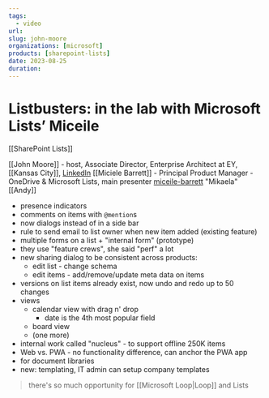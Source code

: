 ```yaml
---
tags:
  - video
url: 
slug: john-moore
organizations: [microsoft]
products: [sharepoint-lists]
date: 2023-08-25
duration:
---
```


# Listbusters: in the lab with Microsoft Lists’ Miceile

[[SharePoint Lists]]

[[John Moore]] - host, Associate Director, Enterprise Architect at EY, [[Kansas City]], [LinkedIn](https://www.linkedin.com/in/john-moore4/)
[[Miciele Barrett]] - Principal Product Manager - OneDrive & Microsoft Lists, main presenter [miceile-barrett](https://www.linkedin.com/in/miceile-barrett/) "Mikaela"
[[Andy]]

- presence indicators
- comments on items with `@mention`s
- now dialogs instead of in a side bar
- rule to send email to list owner when new item added (existing feature)
- multiple forms on a list + "internal form" (prototype)
- they use  "feature crews", she said "perf" a lot
- new sharing dialog to be consistent across products:
	- edit list - change schema
	- edit items - add/remove/update meta data on items
- versions on list items already exist, now undo and redo up to 50 changes
- views
	- calendar view with drag n' drop
		- date is the 4th most popular field 
	- board view
	- (one more)
- internal work called "nucleus" - to support offline 250K items
- Web vs. PWA - no functionality difference, can anchor the PWA app 
- for document libraries
- new: templating, IT admin can setup company templates

 > there's so much opportunity for [[Microsoft Loop|Loop]] and Lists